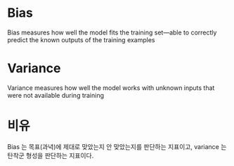 # Bias
Bias measures how well the model fits the training set—able to correctly predict the known outputs of the training examples

# Variance
Variance measures how well the model works with unknown inputs that were not available during training

# 비유
Bias 는 목표(과녁)에 제대로 맞았는지 안 맞았는지를 판단하는 지표이고, variance 는 탄착군 형성을 판단하는 지표이다.
